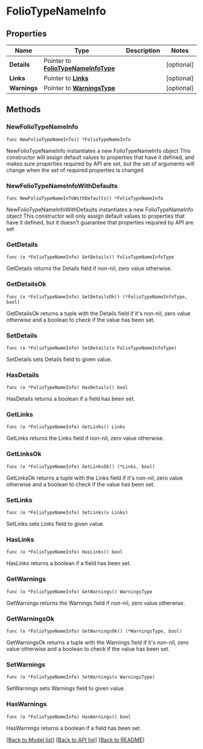 # FolioTypeNameInfo

## Properties

Name | Type | Description | Notes
------------ | ------------- | ------------- | -------------
**Details** | Pointer to [**FolioTypeNameInfoType**](FolioTypeNameInfoType.md) |  | [optional] 
**Links** | Pointer to [**Links**](Links.md) |  | [optional] 
**Warnings** | Pointer to [**WarningsType**](WarningsType.md) |  | [optional] 

## Methods

### NewFolioTypeNameInfo

`func NewFolioTypeNameInfo() *FolioTypeNameInfo`

NewFolioTypeNameInfo instantiates a new FolioTypeNameInfo object
This constructor will assign default values to properties that have it defined,
and makes sure properties required by API are set, but the set of arguments
will change when the set of required properties is changed

### NewFolioTypeNameInfoWithDefaults

`func NewFolioTypeNameInfoWithDefaults() *FolioTypeNameInfo`

NewFolioTypeNameInfoWithDefaults instantiates a new FolioTypeNameInfo object
This constructor will only assign default values to properties that have it defined,
but it doesn't guarantee that properties required by API are set

### GetDetails

`func (o *FolioTypeNameInfo) GetDetails() FolioTypeNameInfoType`

GetDetails returns the Details field if non-nil, zero value otherwise.

### GetDetailsOk

`func (o *FolioTypeNameInfo) GetDetailsOk() (*FolioTypeNameInfoType, bool)`

GetDetailsOk returns a tuple with the Details field if it's non-nil, zero value otherwise
and a boolean to check if the value has been set.

### SetDetails

`func (o *FolioTypeNameInfo) SetDetails(v FolioTypeNameInfoType)`

SetDetails sets Details field to given value.

### HasDetails

`func (o *FolioTypeNameInfo) HasDetails() bool`

HasDetails returns a boolean if a field has been set.

### GetLinks

`func (o *FolioTypeNameInfo) GetLinks() Links`

GetLinks returns the Links field if non-nil, zero value otherwise.

### GetLinksOk

`func (o *FolioTypeNameInfo) GetLinksOk() (*Links, bool)`

GetLinksOk returns a tuple with the Links field if it's non-nil, zero value otherwise
and a boolean to check if the value has been set.

### SetLinks

`func (o *FolioTypeNameInfo) SetLinks(v Links)`

SetLinks sets Links field to given value.

### HasLinks

`func (o *FolioTypeNameInfo) HasLinks() bool`

HasLinks returns a boolean if a field has been set.

### GetWarnings

`func (o *FolioTypeNameInfo) GetWarnings() WarningsType`

GetWarnings returns the Warnings field if non-nil, zero value otherwise.

### GetWarningsOk

`func (o *FolioTypeNameInfo) GetWarningsOk() (*WarningsType, bool)`

GetWarningsOk returns a tuple with the Warnings field if it's non-nil, zero value otherwise
and a boolean to check if the value has been set.

### SetWarnings

`func (o *FolioTypeNameInfo) SetWarnings(v WarningsType)`

SetWarnings sets Warnings field to given value.

### HasWarnings

`func (o *FolioTypeNameInfo) HasWarnings() bool`

HasWarnings returns a boolean if a field has been set.


[[Back to Model list]](../README.md#documentation-for-models) [[Back to API list]](../README.md#documentation-for-api-endpoints) [[Back to README]](../README.md)


